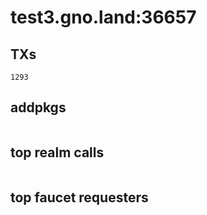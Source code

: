 # test3.gno.land:36657

## TXs
```
1293
```

## addpkgs
```
```

## top realm calls
```
```

## top faucet requesters
```
```

